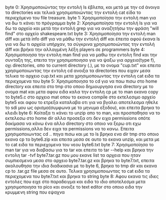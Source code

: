 byte 0: Χρησιμοποιώντας την εντολή ls έβλεπα, και μετά με την cd άνοιγα τα directories και τελικά χρησιμοποιώντας την εντολή cat είδα το περιεχόμενο του file treasure.
byte 1: Χρησιμοποίησα την εντολή man για να δω τι κάνει το πρόγραμμα
byte 2: Χρησιμοποίησα την εντολή ls για να δω το αρχείο και μετά την εντολή grep για να αναζητήσω την φράση "will find" στο αρχείο shakespeare.txt
byte 3: Χρησιμοποίησα την εντολή man diff και μετά info diff για να μάθω την εντολή diff και έπειτα αφού έκανα ls για να δω τι αρχεία υπήρχαν, τα σύγκρινα χρησιμοποιώντας την εντολή diff και βρήκα την αλλαγμένη λέξη players σε programmers
byte 4: Χρησιμοποιησα την εντολη man find για να μαθω την εντολη find και την συνταξη της, επειτα την χρησιμοποιησα για να ψαξω για αρχεια(type f), οχι directories, απο το current directory (.), με το ονομα "cup.txt" και επειτα χρησιμοποιωντας την εντολη cd ανοιξα τα directories που ειχαν μεσα τελικα το αρχειο cup.txt και μετα χρησιμοποιωντας την εντολη cat ειδα τα περιεχομενα του
byte 5: Χρησιμοποιησα το cd για να παω πισω στο home directory και επειτα στο tmp στο οποιο δημιουργησα ενα directory με το ονομα mat και μετα αφου ειδα καλα την εντολη cp με το man εκανα copy το byte5.c στο αρχειο mat οπου το εκανα compile στο εκτελεσιμο αρχεio byte5 και αφου το ετρεξα καταλαβα οτι για να βγαλει αποτελεσμα ηθελε το sdi μου ως ορισμα(συμφωνα με το μηνυμα εξοδου), και επειτα βρηκα το κλειδι
byte 6: Κοίταξα τι κάνει το unzip απο το man, και προσπαθησα να το εκτελεσω στο home dir αλλα προσεξα οτι δεν ειχα permissions οπότε δοκίμασα να κάνω ένα αλλο directory στο οποιο να ξερω οτι εχω permissions,αλλα δεν ειχα τα permissions να το κανω. Επειτα χρησιμοποιωντας cd .. πηγα πισω και με το ls βρηκα ενα dir tmp στο οποιο εκανα cp το byte6.zip και επειτα μεσα σε αυτο το εκανα unzip, και μετα με το cat ειδα τα περιεχομενα του νεου byte6.txt
byte 7: Χρησιμοποίησα το man tar για να διαβασω για το tar και επειτα το tar --help και βρηκα την εντολη tar -tvf byte7.tar.gz που μου εκανε list τα αρχεια που ηταν συμπιεσμενα μεσα στο αρχειο byte7.tar.gz και βρηκα το byte7.txt, επειτα ακολουθησα την ιδια διαδικασια με το byte 6, βρηκα το tmp dir και εκανα cp to .tar.gz file μεσα σε αυτο. Τελικα χρησιμοποιωντας το cat ειδα τα περιεχομενα του byte7.txt και βρηκα το string
byte 8: Αφου εκανα τις ιδιες εντολες που ειχε στο παραδειγμα και ειδα το ιδιο αποτελεσμα μετα χρησιμοποιησα το pico και ανοιξε το text editor στο οποιο ειδα την κρυμμενη string που εψαχνα
